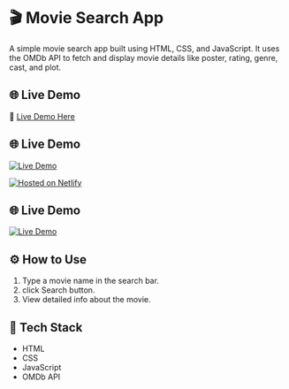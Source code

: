 # 🎬 Movie Search App

A simple movie search app built using HTML, CSS, and JavaScript. It uses the OMDb API to fetch and display movie details like poster, rating, genre, cast, and plot.

## 🌐 Live Demo

🚀 [Live Demo Here](https://sweet-starship-da06d9.netlify.app/)
## 🌐 Live Demo

[![Live Demo](https://img.shields.io/badge/Live-Demo-blue?style=for-the-badge)](https://sweet-starship-da06d9.netlify.app/)

[![Hosted on Netlify](https://img.shields.io/badge/Netlify-Live--Demo-brightgreen?style=for-the-badge&logo=netlify)](https://sweet-starship-da06d9.netlify.app/)

## 🌐 Live Demo

[![Live Demo](https://img.shields.io/badge/Live-Demo-blue?style=for-the-badge)](https://sweet-starship-da06d9.netlify.app/)

## ⚙️ How to Use

1. Type a movie name in the search bar.
2. click Search button.
3. View detailed info about the movie.

## 🚀 Tech Stack

- HTML
- CSS
- JavaScript
- OMDb API


